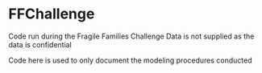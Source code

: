 # FFChallenge
Code run during the Fragile Families Challenge
Data is not supplied as the data is confidential

Code here is used to only document the modeling procedures conducted
